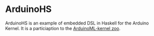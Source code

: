 # ArduinoHS

ArduinoHS is an example of embedded DSL in Haskell for the Arduino Kernel.
It is a particiaption to the [ArduinoML-kernel zoo](https://github.com/mosser/ArduinoML-kernel).

